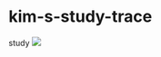 # kim-s-study-trace
study 
<img src="https://img.shields.io/badge/이름-색상코드?style=flat-square&logo=로고명&logoColor=로고색"/>
